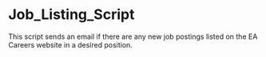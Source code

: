 # Job_Listing_Script
This script sends an email if there are any new job postings listed on the EA Careers website in a desired position.
